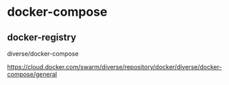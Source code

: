 # docker-compose

## docker-registry
diverse/docker-compose

https://cloud.docker.com/swarm/diverse/repository/docker/diverse/docker-compose/general
